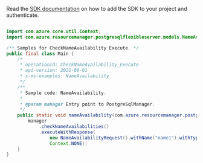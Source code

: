 Read the [SDK documentation](https://github.com/Azure/azure-sdk-for-java/blob/azure-resourcemanager-postgresqlflexibleserver_1.0.0-beta.3/sdk/postgresqlflexibleserver/azure-resourcemanager-postgresqlflexibleserver/README.md) on how to add the SDK to your project and authenticate.

```java

import com.azure.core.util.Context;
import com.azure.resourcemanager.postgresqlflexibleserver.models.NameAvailabilityRequest;

/** Samples for CheckNameAvailability Execute. */
public final class Main {
    /*
     * operationId: CheckNameAvailability_Execute
     * api-version: 2021-06-01
     * x-ms-examples: NameAvailability
     */
    /**
     * Sample code: NameAvailability.
     *
     * @param manager Entry point to PostgreSqlManager.
     */
    public static void nameAvailability(com.azure.resourcemanager.postgresqlflexibleserver.PostgreSqlManager manager) {
        manager
            .checkNameAvailabilities()
            .executeWithResponse(
                new NameAvailabilityRequest().withName("name1").withType("Microsoft.DBforPostgreSQL/flexibleServers"),
                Context.NONE);
    }
}
```
